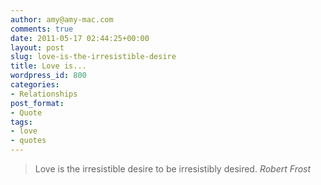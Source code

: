 ```yaml
---
author: amy@amy-mac.com
comments: true
date: 2011-05-17 02:44:25+00:00
layout: post
slug: love-is-the-irresistible-desire
title: Love is...
wordpress_id: 800
categories:
- Relationships
post_format:
- Quote
tags:
- love
- quotes
---
```


<blockquote>
  Love is the irresistible desire to be irresistibly desired.
  <cite>Robert Frost</cite>
</blockquote>
